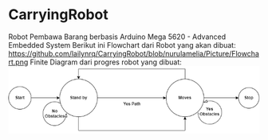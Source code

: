 # CarryingRobot
Robot Pembawa Barang berbasis Arduino Mega 5620 - Advanced Embedded System
Berikut ini Flowchart dari Robot yang akan dibuat:
https://github.com/lailynrq/CarryingRobot/blob/nurulamelia/Picture/Flowchart.png
Finite Diagram dari progres robot yang dibuat:
![alt text](https://github.com/lailynrq/CarryingRobot/blob/nurulamelia/Picture/Finite%20Diagram.png)
